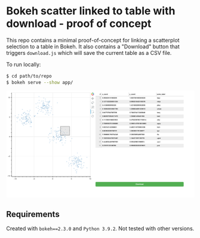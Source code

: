 # Bokeh scatter linked to table with download - proof of concept

This repo contains a minimal proof-of-concept for linking a scatterplot selection to a table in Bokeh. It also contains a "Download" button that triggers `download.js` which will save the current table as a CSV file.

To run locally:

```bash
$ cd path/to/repo
$ bokeh serve --show app/
```

![static screenshot of app](images/app_poc.png)


## Requirements

Created with `bokeh==2.3.0` and `Python 3.9.2`. Not tested with other versions.
